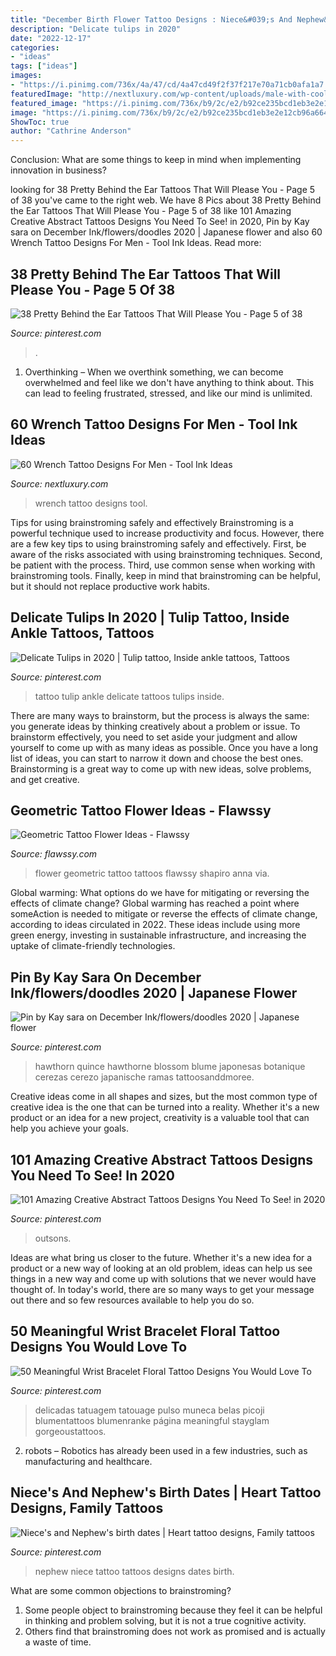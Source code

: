 ```yaml
---
title: "December Birth Flower Tattoo Designs : Niece&#039;s And Nephew&#039;s Birth Dates"
description: "Delicate tulips in 2020"
date: "2022-12-17"
categories:
- "ideas"
tags: ["ideas"]
images:
- "https://i.pinimg.com/736x/4a/47/cd/4a47cd49f2f37f217e70a71cb0afa1a7.jpg"
featuredImage: "http://nextluxury.com/wp-content/uploads/male-with-cool-wrench-tattoo-design.jpg"
featured_image: "https://i.pinimg.com/736x/b9/2c/e2/b92ce235bcd1eb3e2e12cb96a66498db.jpg"
image: "https://i.pinimg.com/736x/b9/2c/e2/b92ce235bcd1eb3e2e12cb96a66498db.jpg"
ShowToc: true
author: "Cathrine Anderson"
---
```



Conclusion: What are some things to keep in mind when implementing innovation in business?
 

	

		
looking for 38 Pretty Behind the Ear Tattoos That Will Please You - Page 5 of 38 you've came to the right web. We have 8 Pics about 38 Pretty Behind the Ear Tattoos That Will Please You - Page 5 of 38 like 101 Amazing Creative Abstract Tattoos Designs You Need To See! in 2020, Pin by Kay sara on December Ink/flowers/doodles 2020 | Japanese flower and also 60 Wrench Tattoo Designs For Men - Tool Ink Ideas. Read more:
		
    
## 38 Pretty Behind The Ear Tattoos That Will Please You - Page 5 Of 38

<img loading=lazy src="https://i.pinimg.com/736x/2e/f9/f3/2ef9f30ab34b7fd0111958c119ccbbfb.jpg" onerror="this.onerror=null;this.src='https://tse1.mm.bing.net/th?id=OIP.9MK04_j7COCP1A0vX_FtCwHaLD&amp;pid=15.1';" alt="38 Pretty Behind the Ear Tattoos That Will Please You - Page 5 of 38">

_Source: pinterest.com_

>. 

	

1) Overthinking – When we overthink something, we can become overwhelmed and feel like we don't have anything to think about. This can lead to feeling frustrated, stressed, and like our mind is unlimited.

    
## 60 Wrench Tattoo Designs For Men - Tool Ink Ideas

<img loading=lazy src="http://nextluxury.com/wp-content/uploads/male-with-cool-wrench-tattoo-design.jpg" onerror="this.onerror=null;this.src='https://tse1.mm.bing.net/th?id=OIP.S5ZAXcbs1jASzEsfP8qAtAHaHa&amp;pid=15.1';" alt="60 Wrench Tattoo Designs For Men - Tool Ink Ideas">

_Source: nextluxury.com_

>wrench tattoo designs tool. 

	

Tips for using brainstroming safely and effectively
Brainstroming is a powerful technique used to increase productivity and focus. However, there are a few key tips to using brainstroming safely and effectively. First, be aware of the risks associated with using brainstroming techniques. Second, be patient with the process. Third, use common sense when working with brainstroming tools. Finally, keep in mind that brainstroming can be helpful, but it should not replace productive work habits.

    
## Delicate Tulips In 2020 | Tulip Tattoo, Inside Ankle Tattoos, Tattoos

<img loading=lazy src="https://i.pinimg.com/736x/57/21/f9/5721f938499f2fc9c4970ce46ce2b968.jpg" onerror="this.onerror=null;this.src='https://tse2.mm.bing.net/th?id=OIP.0Cac1JH5AZuNovSc5zeGuAHaJ3&amp;pid=15.1';" alt="Delicate Tulips in 2020 | Tulip tattoo, Inside ankle tattoos, Tattoos">

_Source: pinterest.com_

>tattoo tulip ankle delicate tattoos tulips inside. 

	

There are many ways to brainstorm, but the process is always the same: you generate ideas by thinking creatively about a problem or issue. To brainstorm effectively, you need to set aside your judgment and allow yourself to come up with as many ideas as possible. Once you have a long list of ideas, you can start to narrow it down and choose the best ones. Brainstorming is a great way to come up with new ideas, solve problems, and get creative.

    
## Geometric Tattoo Flower Ideas - Flawssy

<img loading=lazy src="http://flawssy.com/wp-content/uploads/2016/12/Geometric-Flower-Tattoo-Design.jpg" onerror="this.onerror=null;this.src='https://tse4.mm.bing.net/th?id=OIP.Lk07cCAA5Q-ngu4t1uUI_AHaLH&amp;pid=15.1';" alt="Geometric Tattoo Flower Ideas - Flawssy">

_Source: flawssy.com_

>flower geometric tattoo tattoos flawssy shapiro anna via. 

	

Global warming: What options do we have for mitigating or reversing the effects of climate change?
Global warming has reached a point where someAction is needed to mitigate or reverse the effects of climate change, according to ideas circulated in 2022. These ideas include using more green energy, investing in sustainable infrastructure, and increasing the uptake of climate-friendly technologies.

    
## Pin By Kay Sara On December Ink/flowers/doodles 2020 | Japanese Flower

<img loading=lazy src="https://i.pinimg.com/736x/4a/47/cd/4a47cd49f2f37f217e70a71cb0afa1a7.jpg" onerror="this.onerror=null;this.src='https://tse1.mm.bing.net/th?id=OIP.ttgNG6GsSTuUn9leNwYGqQHaHa&amp;pid=15.1';" alt="Pin by Kay sara on December Ink/flowers/doodles 2020 | Japanese flower">

_Source: pinterest.com_

>hawthorn quince hawthorne blossom blume japonesas botanique cerezas cerezo japanische ramas tattoosanddmoree. 

	

Creative ideas come in all shapes and sizes, but the most common type of creative idea is the one that can be turned into a reality. Whether it's a new product or an idea for a new project, creativity is a valuable tool that can help you achieve your goals.

    
## 101 Amazing Creative Abstract Tattoos Designs You Need To See! In 2020

<img loading=lazy src="https://i.pinimg.com/736x/08/41/9a/08419ab1dee933b9bc4299eb030122e0.jpg" onerror="this.onerror=null;this.src='https://tse3.mm.bing.net/th?id=OIP.ma_vmATZjnEb-4mUK85_mAHaJQ&amp;pid=15.1';" alt="101 Amazing Creative Abstract Tattoos Designs You Need To See! in 2020">

_Source: pinterest.com_

>outsons. 

	

Ideas are what bring us closer to the future. Whether it's a new idea for a product or a new way of looking at an old problem, ideas can help us see things in a new way and come up with solutions that we never would have thought of. In today's world, there are so many ways to get your message out there and so few resources available to help you do so.

    
## 50 Meaningful Wrist Bracelet Floral Tattoo Designs You Would Love To

<img loading=lazy src="https://i.pinimg.com/736x/b9/2c/e2/b92ce235bcd1eb3e2e12cb96a66498db.jpg" onerror="this.onerror=null;this.src='https://tse4.mm.bing.net/th?id=OIP.fes3SdXWOiM6Yj_ErD51ZAHaJP&amp;pid=15.1';" alt="50 Meaningful Wrist Bracelet Floral Tattoo Designs You Would Love To">

_Source: pinterest.com_

>delicadas tatuagem tatouage pulso muneca belas picoji blumentattoos blumenranke página meaningful stayglam gorgeoustattoos. 

	

2. robots – Robotics has already been used in a few industries, such as manufacturing and healthcare.

    
## Niece&#039;s And Nephew&#039;s Birth Dates | Heart Tattoo Designs, Family Tattoos

<img loading=lazy src="https://i.pinimg.com/736x/e7/d7/b9/e7d7b91377c92b05ebca89f17b797cc0--niece-and-nephew-births.jpg" onerror="this.onerror=null;this.src='https://tse4.mm.bing.net/th?id=OIP.nB0wf-dCeUH1HC6QhN9QmAHaMY&amp;pid=15.1';" alt="Niece&#039;s and Nephew&#039;s birth dates | Heart tattoo designs, Family tattoos">

_Source: pinterest.com_

>nephew niece tattoo tattoos designs dates birth. 

	

What are some common objections to brainstroming?
1. Some people object to brainstroming because they feel it can be helpful in thinking and problem solving, but it is not a true cognitive activity.
2. Others find that brainstroming does not work as promised and is actually a waste of time.

